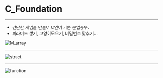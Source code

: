 # C_Foundation
***
- 간단한 게임을 만들어 C언어 기본 문법공부.
- 피라미드 쌓기, 고양이모으기, 비밀번호 맞추기....

![M_array](https://user-images.githubusercontent.com/80504740/112957891-dcb8c180-917c-11eb-978e-4bb7e274935b.png)
***
![struct](https://user-images.githubusercontent.com/80504740/112957898-de828500-917c-11eb-858a-3e900b97acf3.png)
***
![function](https://user-images.githubusercontent.com/80504740/112957904-e04c4880-917c-11eb-9075-50a082d66a69.png)
